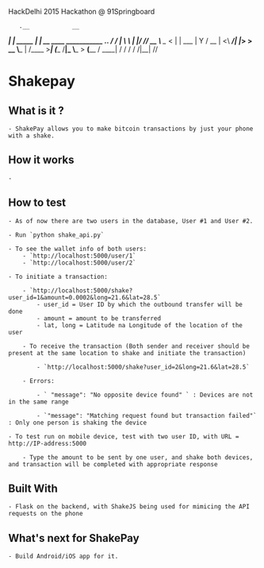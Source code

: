 HackDelhi 2015 Hackathon @ 91Springboard

       .__            __                              
  _____|  |__ _____  |  | __ ____ ___________  ___.__.
 /  ___/  |  \\__  \ |  |/ // __ \\____ \__  \<   |  |
 \___ \|   Y  \/ __ \|    <\  ___/|  |_> > __ \\___  |
/____  >___|  (____  /__|_ \\___  >   __(____  / ____|
     \/     \/     \/     \/    \/|__|       \/\/     


# Shakepay


## What is it ?
	- ShakePay allows you to make bitcoin transactions by just your phone with a shake. 		

## How it works
	- 

## How to test

	- As of now there are two users in the database, User #1 and User #2.

	- Run `python shake_api.py`

	- To see the wallet info of both users:
		- `http://localhost:5000/user/1`
		- `http://localhost:5000/user/2`

	- To initiate a transaction:

		- `http://localhost:5000/shake?user_id=1&amount=0.0002&long=21.6&lat=28.5`
			- user_id = User ID by which the outbound transfer will be done
			- amount = amount to be transferred
			- lat, long = Latitude na Longitude of the location of the user

		- To receive the transaction (Both sender and receiver should be present at the same location to shake and initiate the transaction)

			- `http://localhost:5000/shake?user_id=2&long=21.6&lat=28.5`

		- Errors: 

			- ` "message": "No opposite device found" ` : Devices are not in the same range

			- `"message": "Matching request found but transaction failed"` : Only one person is shaking the device

	- To test run on mobile device, test with two user ID, with URL = http://IP-address:5000

		- Type the amount to be sent by one user, and shake both devices, and transaction will be completed with appropriate response

## Built With
	- Flask on the backend, with ShakeJS being used for mimicing the API requests on the phone

## What's next for ShakePay
	- Build Android/iOS app for it.